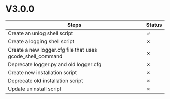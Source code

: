 # V3.0.0

| Steps | Status |
| ----- | ------ |
| Create an unlog shell script | &check; |
| Create a logging shell script | &cross; |
| Create a new logger.cfg file that uses gcode_shell_command | &cross; |
| Deprecate logger.py and old logger.cfg | &cross; |
| Create new installation script | &cross; |
| Deprecate old installation script | &cross; |
| Update uninstall script | &cross; |